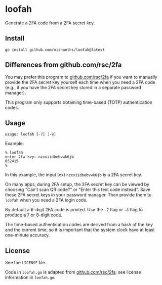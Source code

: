 # loofah

Generate a 2FA code from a 2FA secret key.

## Install

```
go install github.com/nishanths/loofah@latest
```

## Differences from github.com/rsc/2fa

You may prefer this program to [github.com/rsc/2fa][1] if you want to manually
provide the 2FA secret key yourself each time when you need a 2FA code (e.g.,
if you have the 2FA secret key stored in a separate password manager).

This program only supports obtaining time-based (TOTP) authentication codes.

## Usage

```
usage: loofah [-7] [-8]
```

Example:

```
% loofah
enter 2fa key: nzxxiidbebvwk6jb
852415
%
```

In this example, the input text `nzxxiidbebvwk6jb` is a 2FA secret key.

On many apps, during 2FA setup, the 2FA secret key can be viewed by choosing
"Can't scan QR code?" or "Enter this text code instead". Save these 2FA secret
keys in your password manager. Then provide them to `loofah` when you need a
2FA login code.

By default a 6-digit 2FA code is printed. Use the `-7` flag or `-8` flag to
produce a 7 or 8-digit code.

The time-based authentication codes are derived from a hash of the key and the
current time, so it is important that the system clock have at least
one-minute accuracy.

## License

See the `LICENSE` file.

Code in `loofah.go` is adapted from [github.com/rsc/2fa][1]; see license
information in `loofah.go`.

[1]: https://github.com/rsc/2fa
